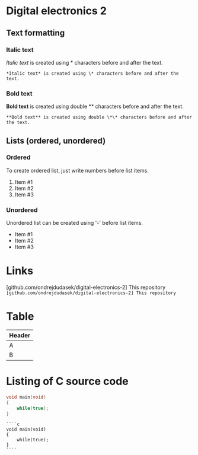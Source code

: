 # Digital electronics 2
## Text formatting
### Italic text
*Italic text* is created using \*  characters before and after the text. 

`*Italic text* is created using \* characters before and after the text.`

### Bold text
**Bold text** is created using double \*\* characters before and after the text.

`**Bold text** is created using double \*\* characters before and after the text.`

## Lists (ordered, unordered)
### Ordered
To create ordered list, just write numbers before list items.
 1. Item #1
 2. Item #2
 3. Item #3
### Unordered
Unordered list can be created using '-' before list items. 
 - Item #1
 - Item #2
 - Item #3

# Links
[github.com/ondrejdudasek/digital-electronics-2] This repository
`[github.com/ondrejdudasek/digital-electronics-2] This repository`

# Table
| Header | 
|--------|
|  A  |
|  B  |

# Listing of C source code
````c
void main(void)
{
    while(true);
}
````
~~~~
````c
void main(void)
{
    while(true);
}
````
~~~~
